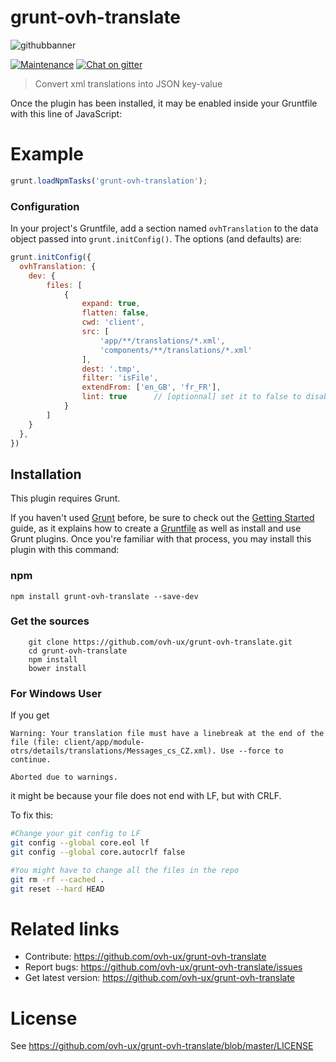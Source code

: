# grunt-ovh-translate

![githubbanner](https://user-images.githubusercontent.com/3379410/27423240-3f944bc4-5731-11e7-87bb-3ff603aff8a7.png)

[![Maintenance](https://img.shields.io/maintenance/yes/2017.svg)]() [![Chat on gitter](https://img.shields.io/gitter/room/ovh/ux.svg)](https://gitter.im/ovh/ux)

> Convert xml translations into JSON key-value


Once the plugin has been installed, it may be enabled inside your Gruntfile with this line of JavaScript:

# Example

```javascript
grunt.loadNpmTasks('grunt-ovh-translation');
```

### Configuration
In your project's Gruntfile, add a section named `ovhTranslation` to the data object passed into `grunt.initConfig()`. The options (and defaults) are:

```JavaScript
grunt.initConfig({
  ovhTranslation: {
    dev: {
        files: [
            {
                expand: true,
                flatten: false,
                cwd: 'client',
                src: [
                    'app/**/translations/*.xml',
                    'components/**/translations/*.xml'
                ],
                dest: '.tmp',
                filter: 'isFile',
                extendFrom: ['en_GB', 'fr_FR'],
                lint: true      // [optionnal] set it to false to disable linter
            }
        ]
    }
  },
})
```

## Installation
This plugin requires Grunt.

If you haven't used [Grunt](http://gruntjs.com/) before, be sure to check out the [Getting Started](http://gruntjs.com/getting-started) guide, as it explains how to create a [Gruntfile](http://gruntjs.com/sample-gruntfile) as well as install and use Grunt plugins. Once you're familiar with that process, you may install this plugin with this command:

### npm

```shell
npm install grunt-ovh-translate --save-dev
```

### Get the sources

```
    git clone https://github.com/ovh-ux/grunt-ovh-translate.git
    cd grunt-ovh-translate
    npm install
    bower install
```

### For Windows User
If you get

```shell
Warning: Your translation file must have a linebreak at the end of the file (file: client/app/module-otrs/details/translations/Messages_cs_CZ.xml). Use --force to continue.

Aborted due to warnings.
```

it might be because your file does not end with LF, but with CRLF.

To fix this:

```bash
#Change your git config to LF
git config --global core.eol lf
git config --global core.autocrlf false

#You might have to change all the files in the repo
git rm -rf --cached .
git reset --hard HEAD
```

# Related links

 * Contribute: https://github.com/ovh-ux/grunt-ovh-translate
 * Report bugs: https://github.com/ovh-ux/grunt-ovh-translate/issues
 * Get latest version: https://github.com/ovh-ux/grunt-ovh-translate

# License

See https://github.com/ovh-ux/grunt-ovh-translate/blob/master/LICENSE
